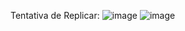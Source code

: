 Tentativa de Replicar:
![image](https://github.com/user-attachments/assets/c2aa789d-6d28-4c91-9465-72c5afb81e65)
![image](https://github.com/user-attachments/assets/8f256557-d838-43ab-a996-29f98f51a7d6)
